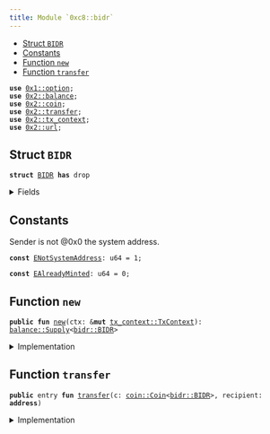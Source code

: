 ```yaml
---
title: Module `0xc8::bidr`
---
```




-  [Struct `BIDR`](#0xc8_bidr_BIDR)
-  [Constants](#@Constants_0)
-  [Function `new`](#0xc8_bidr_new)
-  [Function `transfer`](#0xc8_bidr_transfer)


<pre><code><b>use</b> <a href="../move-stdlib/option.md#0x1_option">0x1::option</a>;
<b>use</b> <a href="../sui-framework/balance.md#0x2_balance">0x2::balance</a>;
<b>use</b> <a href="../sui-framework/coin.md#0x2_coin">0x2::coin</a>;
<b>use</b> <a href="../sui-framework/transfer.md#0x2_transfer">0x2::transfer</a>;
<b>use</b> <a href="../sui-framework/tx_context.md#0x2_tx_context">0x2::tx_context</a>;
<b>use</b> <a href="../sui-framework/url.md#0x2_url">0x2::url</a>;
</code></pre>



<a name="0xc8_bidr_BIDR"></a>

## Struct `BIDR`



<pre><code><b>struct</b> <a href="bidr.md#0xc8_bidr_BIDR">BIDR</a> <b>has</b> drop
</code></pre>



<details>
<summary>Fields</summary>


<dl>
<dt>
<code>dummy_field: bool</code>
</dt>
<dd>

</dd>
</dl>


</details>

<a name="@Constants_0"></a>

## Constants


<a name="0xc8_bidr_ENotSystemAddress"></a>

Sender is not @0x0 the system address.


<pre><code><b>const</b> <a href="bidr.md#0xc8_bidr_ENotSystemAddress">ENotSystemAddress</a>: u64 = 1;
</code></pre>



<a name="0xc8_bidr_EAlreadyMinted"></a>



<pre><code><b>const</b> <a href="bidr.md#0xc8_bidr_EAlreadyMinted">EAlreadyMinted</a>: u64 = 0;
</code></pre>



<a name="0xc8_bidr_new"></a>

## Function `new`



<pre><code><b>public</b> <b>fun</b> <a href="bidr.md#0xc8_bidr_new">new</a>(ctx: &<b>mut</b> <a href="../sui-framework/tx_context.md#0x2_tx_context_TxContext">tx_context::TxContext</a>): <a href="../sui-framework/balance.md#0x2_balance_Supply">balance::Supply</a>&lt;<a href="bidr.md#0xc8_bidr_BIDR">bidr::BIDR</a>&gt;
</code></pre>



<details>
<summary>Implementation</summary>


<pre><code><b>public</b> <b>fun</b> <a href="bidr.md#0xc8_bidr_new">new</a>(ctx: &<b>mut</b> TxContext): Supply&lt;<a href="bidr.md#0xc8_bidr_BIDR">BIDR</a>&gt; {
    <b>assert</b>!(<a href="../sui-framework/tx_context.md#0x2_tx_context_sender">tx_context::sender</a>(ctx) == @0x0, <a href="bidr.md#0xc8_bidr_ENotSystemAddress">ENotSystemAddress</a>);
    <b>assert</b>!(<a href="../sui-framework/tx_context.md#0x2_tx_context_epoch">tx_context::epoch</a>(ctx) == 0, <a href="bidr.md#0xc8_bidr_EAlreadyMinted">EAlreadyMinted</a>);
    <b>let</b> (cap, metadata) = <a href="../sui-framework/coin.md#0x2_coin_create_currency">coin::create_currency</a>(
        <a href="bidr.md#0xc8_bidr_BIDR">BIDR</a> {},
        9,
        b"<a href="bidr.md#0xc8_bidr_BIDR">BIDR</a>",
        b"Benfen IDR",
        b"",
        <a href="../move-stdlib/option.md#0x1_option_none">option::none</a>(),
        ctx
    );
    <a href="../sui-framework/transfer.md#0x2_transfer_public_freeze_object">transfer::public_freeze_object</a>(metadata);
    <a href="../sui-framework/coin.md#0x2_coin_treasury_into_supply">coin::treasury_into_supply</a>(cap)
}
</code></pre>



</details>

<a name="0xc8_bidr_transfer"></a>

## Function `transfer`



<pre><code><b>public</b> entry <b>fun</b> <a href="../sui-framework/transfer.md#0x2_transfer">transfer</a>(c: <a href="../sui-framework/coin.md#0x2_coin_Coin">coin::Coin</a>&lt;<a href="bidr.md#0xc8_bidr_BIDR">bidr::BIDR</a>&gt;, recipient: <b>address</b>)
</code></pre>



<details>
<summary>Implementation</summary>


<pre><code><b>public</b> entry <b>fun</b> <a href="../sui-framework/transfer.md#0x2_transfer">transfer</a>(c: <a href="../sui-framework/coin.md#0x2_coin_Coin">coin::Coin</a>&lt;<a href="bidr.md#0xc8_bidr_BIDR">BIDR</a>&gt;, recipient: <b>address</b>) {
    <a href="../sui-framework/transfer.md#0x2_transfer_public_transfer">transfer::public_transfer</a>(c, recipient)
}
</code></pre>



</details>
